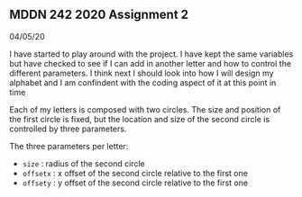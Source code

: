 ## MDDN 242 2020 Assignment 2

04/05/20

I have started to play around with the project. I have kept the same variables but have checked to see if I can add in another letter and how to control the different parameters. I think next I should look into how I will design my alphabet and I am confindent with the coding aspect of it at this point in time

Each of my letters is composed with two circles. The size and position of the first circle is fixed, but the location and size of the second circle is controlled by three parameters.

The three parameters per letter:
  * `size` : radius of the second circle
  * `offsetx` : x offset of the second circle relative to the first one
  * `offsety` : y offset of the second circle relative to the first one

